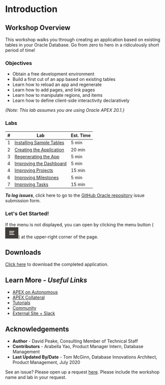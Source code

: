 # Introduction

## Workshop Overview

This workshop walks you through creating an application based on existing tables in your Oracle Database. Go from zero to hero in a ridiculously short period of time!

### Objectives

* Obtain a free development environment
* Build a first cut of an app based on existing tables
* Learn how to reload an app and regenerate
* Learn how to add pages, and link pages
* Learn how to manipulate regions, and items
* Learn how to define client-side interactivity declaratively

*{Note: This lab assumes you are using Oracle APEX 20.1.}*

### Labs

| # | Lab | Est. Time |
| --- | --- | --- |
| 1 | [Installing Sample Tables](?lab=lab-1-installing-sample-tables) | 5 min |
| 2 | [Creating the Application](?lab=lab-2-creating-application) | 20 min |
| 3 | [Regenerating the App](?lab=lab-3-regenerating-app) | 5 min |
| 4 | [Improving the Dashboard](?lab=lab-4-improving-dashboard) | 5 min |
| 4 | [Improving Projects](?lab=lab-5-improving-projects) | 15 min |
| 6 | [Improving Milestones](?lab=lab-6-improving-milestones) | 5 min |
| 7 | [Improving Tasks](?lab=lab-7-improving-tasks) | 15 min |

***To log issues***, click here to go to the [GitHub Oracle repository](https://github.com/oracle/learning-library/issues/new) issue submission form.

### **Let's Get Started!**

If the menu is not displayed, you can open by clicking the menu button (![Menu icon](./images/menu-button.png)) at the upper-right corner of the page.

## Downloads

[Click here](files/existingtables-app.sql) to download the completed application.

## Learn More - *Useful Links*

- [APEX on Autonomous](https://apex.oracle.com/autonomous)
- [APEX Collateral](https://apex.oracle.com)
- [Tutorials](https://apex.oracle.com/en/learn/tutorials)
- [Community](https://apex.oracle.com/community)
- [External Site + Slack](http://apex.world)

## Acknowledgements

 - **Author** -  David Peake, Consulting Member of Technical Staff
 - **Contributors** - Arabella Yao, Product Manager Intern, Database Management
 - **Last Updated By/Date** - Tom McGinn, Database Innovations Architect, Product Management, July 2020

See an issue? Please open up a request [here](https://github.com/oracle/learning-library/issues). Please include the workshop name and lab in your request.

